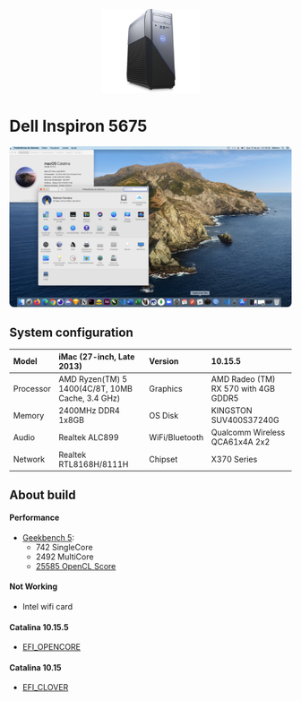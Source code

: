 <p align="center">
  <img src="Assets/pc.png" height="150" width="175" alt="Unform" />
</p>

# Dell Inspiron 5675

<p>
	<img style="border-radius: 8px" src="Assets/background.jpg">
</p>

## System configuration

| Model     | iMac (27-inch, Late 2013)                        | Version        | 10.15.5                              |
| :-------- | :----------------------------------------------- | :------------- | :----------------------------------- |
| Processor | AMD Ryzen(TM) 5 1400(4C/8T, 10MB Cache, 3.4 GHz) | Graphics       | AMD Radeo (TM) RX 570 with 4GB GDDR5 |
| Memory    | 2400MHz DDR4 1x8GB                               | OS Disk        | KINGSTON SUV400S37240G               |
| Audio     | Realtek ALC899                                   | WiFi/Bluetooth | Qualcomm Wireless QCA61x4A 2x2       |
| Network   | Realtek RTL8168H/8111H                           | Chipset        | X370 Series                          |

## About build

#### Performance

- [Geekbench 5](https://browser.geekbench.com/v5/cpu/2476798):
  - 742 SingleCore
  - 2492 MultiCore
  - [25585 OpenCL Score](https://browser.geekbench.com/v5/compute/1047883)

#### Not Working

- Intel wifi card

#### Catalina 10.15.5

- [EFI_OPENCORE](https://github.com/reimon/EFI-CLOVER-RYZER/tree/master/EFI_OPENCORE)

#### Catalina 10.15

- [EFI_CLOVER](https://github.com/reimon/EFI-CLOVER-RYZER/tree/master/EFI_CLOVER)
